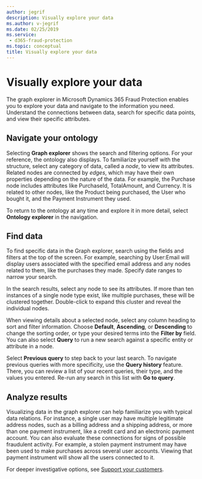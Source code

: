 ```yaml
---
author: jegrif
description: Visually explore your data
ms.author: v-jegrif
ms.date: 02/25/2019
ms.service:
 - d365-fraud-protection
ms.topic: conceptual
title: Visually explore your data
---
```



# Visually explore your data

The graph explorer in Microsoft Dynamics 365 Fraud Protection enables you to explore your data and navigate to the information you need. Understand the connections between data, search for specific data points, and view their specific attributes. 

## Navigate your ontology

Selecting **Graph explorer** shows the search and filtering options. For your reference, the ontology also displays. To familiarize yourself with the structure, select any category of data, called a *node*, to view its attributes. Related nodes are connected by *edges*, which may have their own properties depending on the nature of the data. For example, the Purchase node includes attributes like PurchaseId, TotalAmount, and Currency. It is related to other nodes, like the Product being purchased, the User who bought it, and the Payment Instrument they used. 

To return to the ontology at any time and explore it in more detail, select **Ontology explorer** in the navigation. 

## Find data

To find specific data in the Graph explorer, search using the fields and filters at the top of the screen. For example, searching by User:Email will display users associated with the specified email address and any nodes related to them, like the purchases they made. Specify date ranges to narrow your search.

In the search results, select any node to see its attributes. If more than ten instances of a single node type exist, like multiple purchases, these will be clustered together. Double-click to expand this cluster and reveal the individual nodes.

When viewing details about a selected node, select any column heading to sort and filter information. Choose **Default**, **Ascending**, or **Descending** to change the sorting order, or type your desired terms into the **Filter by** field. You can also select **Query** to run a new search against a specific entity or attribute in a node.

Select **Previous query** to step back to your last search. To navigate previous queries with more specificity, use the **Query history** feature. There, you can review a list of your recent queries, their type, and the values you entered. Re-run any search in this list with **Go to query**. 

## Analyze results

Visualizing data in the graph explorer can help familiarize you with typical data relations. For instance, a single user may have multiple legitimate address nodes, such as a billing address and a shipping address, or more than one payment instrument, like a credit card and an electronic payment account. You can also evaluate these connections for signs of possible fraudulent activity. For example, a stolen payment instrument may have been used to make purchases across several user accounts. Viewing that payment instrument will show all the users connected to it. 

For deeper investigative options, see [Support your customers](customer-support.md). 

